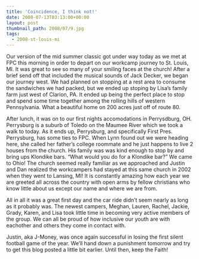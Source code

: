 ```yaml
---
title: 'Coincidence, I think not!'
date: 2008-07-13T03:13:00+00:00
layout: post
thumbnail_path: 2008/07/9.jpg
tags:
  - 2008-st-louis-mi
---
```

Our version of the mid summer classic got under way today as we met at FPC this morning in order to depart on our workcamp journey to St. Louis, MI. It was great to see so many of your smiling faces at the church! After a brief send off that included the musical sounds of Jack Decker, we began our journey west. We had planned on stopping at a rest area to consume the sandwiches we had packed, but we ended up stoping by Lisa&#8217;s family farm just west of Clarion, PA. It ended up being the perfect place to stop and spend some time together among the rolling hills of western Pennsylvania. What a beautiful home on 200 acres just off of route 80.

After lunch, it was on to our first nights accomodations in Perrysdburg, OH. Perrysburg is a suburb of Toledo on the Maumee River which we took a walk to today. As it ends up, Perrysburg, and specifically First Pres. Perrysburg, has some ties to FPC. When Lynn found out we were heading here, she called her father&#8217;s college roommate and he just happens to live 2 houses from the church. His family was was kind enough to stop by and bring ups Klondike bars. &#8220;What would you do for a Klondike bar?&#8221; We came to Ohio! The church seemed really familiar as we approached and Justin and Dan realized the workcampers had stayed at this same church in 2002 when they went to Lansing, MI! It is constantly amazing how each year we are greeted all across the country with open arms by fellow christians who know little about us except our name and where we are from.

All in all it was a great first day and the car ride didn&#8217;t seem nearly as long as it probably was. The newest campers, Meghan, Lauren, Rachel, Jackie, Grady, Karen, and Lisa took little time in becoming very active members of the group. We can all be proud of how inclusive our youth are with eachother and others they come in contact with.

Justin, aka J-Money, was once again successful in losing the first silent football game of the year. We&#8217;ll hand down a punishment tomorrow and try to get this blog posted a little bit earlier. Until then, keep the Faith!